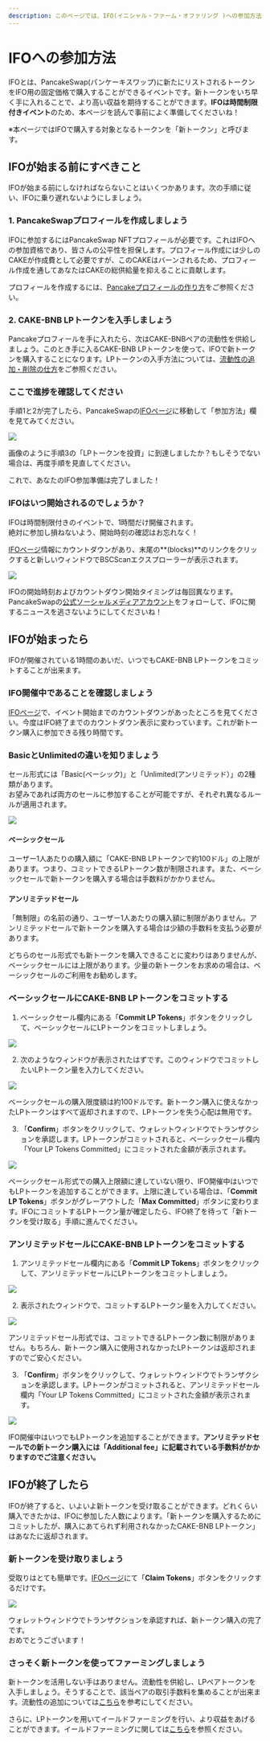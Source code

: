 ```yaml
---
description: このページでは、IFO(イニシャル・ファーム・オファリング )への参加方法を説明します。
---
```


# IFOへの参加方法

IFOとは、PancakeSwap\(パンケーキスワップ\)に新たにリストされるトークンをIFO用の固定価格で購入することができるイベントです。新トークンをいち早く手に入れることで、より高い収益を期待することができます。**IFOは時間制限付きイベント**のため、本ページを読んで事前によく準備してくださいね！ 

※本ページではIFOで購入する対象となるトークンを「新トークン」と呼びます。

## IFOが始まる前にすべきこと <a id="before-the-ifo"></a>

 IFOが始まる前にしなければならないことはいくつかあります。次の手順に従い、IFOに乗り遅れないようにしましょう。 

### 1. PancakeSwapプロフィールを作成しましょう <a id="create-your-pancakeswap-profile"></a>

IFOに参加するにはPancakeSwap NFTプロフィールが必要です。これはIFOへの参加資格であり、皆さんの公平性を担保します。プロフィール作成には少しのCAKEが作成費として必要ですが、このCAKEはバーンされるため、プロフィール作成を通してあなたはCAKEの総供給量を抑えることに貢献します。

プロフィールを作成するには、[Pancakeプロフィールの作り方](https://docs.pancakeswap.finance/get-started/profile-guide)をご参照ください。

### 2. CAKE-BNB LPトークンを入手しましょう

Pancakeプロフィールを手に入れたら、次はCAKE-BNBペアの流動性を供給しましょう。このとき手に入るCAKE-BNB LPトークンを使って、IFOで新トークンを購入することになります。LPトークンの入手方法については、[流動性の追加・削除の仕方](https://docs.pancakeswap.finance/v/japanese/get-started/how-to-add-remove-liquidity)をご参照ください。

### ここで進捗を確認してください <a id="check-on-your-progress"></a>

手順1と2が完了したら、PancakeSwapの[IFOページ](https://pancakeswap.finance/ifo)に移動して「参加方法」欄を見てみてください。 

![](../.gitbook/assets/image%20%28116%29.png)

画像のように手順3の「LPトークンを投資」に到達しましたか？もしそうでない場合は、再度手順を見直してください。

これで、あなたのIFO参加準備は完了しました！

### **IFOはいつ開始されるのでしょうか？**

IFOは時間制限付きのイベントで、1時間だけ開催されます。  
絶対に参加し損ねないよう、開始時刻の確認はお忘れなく！

[IFOページ](https://pancakeswap.finance/ifo)情報にカウントダウンがあり、末尾の**\(blocks\)**のリンクをクリックすると新しいウィンドウでBSCScanエクスプローラーが表示されます。

![](../.gitbook/assets/image%20%28103%29.png)

IFOの開始時刻およびカウントダウン開始タイミングは毎回異なります。PancakeSwapの[公式ソーシャルメディアアカウント](https://docs.pancakeswap.finance/v/japanese/contact-us/telegram)をフォローして、IFOに関するニュースを逃さないようにしてくださいね！

## **IFOが始まったら** <a id="once-the-ifo-is-live"></a>

IFOが開催されている1時間のあいだ、いつでもCAKE-BNB LPトークンをコミットすることが出来ます。

### IFO開催中であることを確認しましょう <a id="checking-the-ifo-is-live"></a>

[IFOページ](https://pancakeswap.finance/ifo)で、イベント開始までのカウントダウンがあったところを見てください。今度はIFO終了までのカウントダウン表示に変わっています。これが新トークン購入に参加できる残り時間です。

### **BasicとUnlimitedの違いを知りましょう** <a id="which-type-of-sale-should-i-choose-basic-or-unlimited"></a>

セール形式には「Basic\(ベーシック\)」と「Unlimited\(アンリミテッド）」の2種類があります。  
お望みであれば両方のセールに参加することが可能ですが、それぞれ異なるルールが適用されます。

![](https://gblobscdn.gitbook.com/assets%2F-MHREX7DHcljbY5IkjgJ%2F-M_sb-dek5u5Z9Kg-nNX%2F-M_u-crtBkGBQoGvkd-m%2Fimage.png?alt=media&token=607efb40-743e-4788-a503-83bef043095f)

#### ベーシックセール

ユーザー1人あたりの購入額に「CAKE-BNB LPトークンで約100ドル」の上限があります。つまり、コミットできるLPトークン数が制限されます。また、ベーシックセールで新トークンを購入する場合は手数料がかかりません。

#### **アンリミテッドセール** <a id="unlimited-sale"></a>

「無制限」の名前の通り、ユーザー1人あたりの購入額に制限がありません。アンリミテッドセールで新トークンを購入する場合は少額の手数料を支払う必要があります。

どちらのセール形式でも新トークンを購入できることに変わりはありませんが、ベーシックセールには上限があります。少量の新トークンをお求めの場合は、ベーシックセールのご利用をお勧めします。



### **ベーシックセールにCAKE-BNB LPトークンをコミットする** <a id="committing-tokens-to-the-basic-sale"></a>

1. ベーシックセール欄内にある「**Commit LP Tokens**」ボタンをクリックして、ベーシックセールにLPトークンをコミットしましょう。

![](https://lh6.googleusercontent.com/RsQaoFoDpcE1YJgCp4KXRYG5zea1XRm-7pPqQpxA97i7D_sn_lmDfJB8WeH4fkH_2Gs76mnJq2xKVfuQKGaDZGLIXTxru8wYP2Yykmc1V4S8QCZGnZ9-FpudtcD2Jt1kMTsd7g2h)

2. 次のようなウィンドウが表示されたはずです。このウィンドウでコミットしたいLPトークン量を入力してください。

![](https://lh5.googleusercontent.com/yzrcq53uIbk2EoVqXXDyAWlVAp998_IAhCCQMlxi0fh8dI15hBcJNls2oO4SckaPtmmaNFatWJm4f9BOUH-fhIf6KsaQv3h32nqPmAroVBEY3SedB0WVTep9B88Za_Ez6ZVRu6eK)

ベーシックセールの購入限度額は約100ドルです。新トークン購入に使えなかったLPトークンはすべて返却されますので、LPトークンを失う心配は無用です。

3. 「**Confirm**」ボタンをクリックして、ウォレットウィンドウでトランザクションを承認します。LPトークンがコミットされると、ベーシックセール欄内「Your LP Tokens Committed」にコミットされた金額が表示されます。

![](https://lh5.googleusercontent.com/LL-9EVpUQlDIbIrZzwmgfYpRHpq1AolDhML9rZGSafBhM_7GfV-sw9ZQqL4Tn4j6JIyTGxkU-K7S2Z23WItu_GafnSZHb3fI9hzlwGKTS17aLOZdrU5iHfXvedBzaI-Q8weHSF6Q)

ベーシックセール形式での購入上限額に達していない限り、IFO開催中はいつでもLPトークンを追加することができます。上限に達している場合は、「**Commit LP Tokens**」ボタンがグレーアウトした「**Max Committed**」ボタンに変わります。IFOにコミットするLPトークン量が確定したら、IFO終了を待って「新トークンを受け取る」手順に進んでください。



### **アンリミテッドセールにCAKE-BNB LPトークンをコミットする** <a id="committing-lp-tokens-to-the-unlimited-sale"></a>

1. アンリミテッドセール欄内にある「**Commit LP Tokens**」ボタンをクリックして、アンリミテッドセールにLPトークンをコミットしましょう。

![](https://lh6.googleusercontent.com/RsQaoFoDpcE1YJgCp4KXRYG5zea1XRm-7pPqQpxA97i7D_sn_lmDfJB8WeH4fkH_2Gs76mnJq2xKVfuQKGaDZGLIXTxru8wYP2Yykmc1V4S8QCZGnZ9-FpudtcD2Jt1kMTsd7g2h)

2. 表示されたウィンドウで、コミットするLPトークン量を入力してください。

![](https://lh6.googleusercontent.com/LFn-zETI5pwPko-YmsaAK8nH7U3YGhFJXuiDONWeUh6lw0cCH1xPf6wOSbxy-dzd0DEjz-AtxcnzXyuft8U9RdbgXzNNlAfYaoNvl4XqaTr2d8JoPLUaijKkjdSQvQEYMiYSmqhD)

アンリミテッドセール形式では、コミットできるLPトークン数に制限がありません。もちろん、新トークン購入に使用されなかったLPトークンは返却されますのでご安心ください。

3. 「**Confirm**」ボタンをクリックして、ウォレットウィンドウでトランザクションを承認します。LPトークンがコミットされると、アンリミテッドセール欄内「Your LP Tokens Committed」にコミットされた金額が表示されます。

![](https://lh3.googleusercontent.com/1k5gjysitCJPDNFXFYJXrFHVGHIEPvfVrSe_Aa0JuRx3D6txXJgjJFO9-or6E-1yeXacfclpGpiUm8ckDcm2ETWGpOTqtK8tT95rVT0UHlvcoYB54Gwapp3mRkz6yg69vg25qWwx)

IFO開催中はいつでもLPトークンを追加することができます。**アンリミテッドセールでの新トークン購入には「Additional fee」に記載されている手数料がかかりますのでご注意ください。**

## IFOが終了したら <a id="after-the-ifo-has-ended"></a>

IFOが終了すると、いよいよ新トークンを受け取ることができます。どれくらい購入できたかは、IFOに参加した人数によります。「新トークンを購入するためにコミットしたが、購入にあてられず利用されなかったCAKE-BNB LPトークン」はあなたに返却されます。

### 新トークン**を受け取りましょう** <a id="collecting-your-new-tokens"></a>

受取りはとても簡単です。[IFOページ](https://pancakeswap.finance/ifo)にて「**Claim Tokens**」ボタンをクリックするだけです。

![](https://lh6.googleusercontent.com/c97z4DkFT3i2Orj-5gg0mX7IV7OLdPuaXIJi85iMCeLKT0VJM0mF8i8X6Ux4sEOSE3WRCJfeQsNPadIbYDcxC5EUCYlurZHXtfONBi0NHIa1falU7d8FkEap-1AgyfI1T6ouxlKQ)

ウォレットウィンドウでトランザクションを承認すれば、新トークン購入の完了です。  
おめでとうございます！

### さっそく新トークンを使ってファーミングしましょう <a id="using-your-new-tokens-in-farms"></a>

新トークンを活用しない手はありません。流動性を供給し、LPペアトークンを入手しましょう。そうすることで、該当ペアの取引手数料を集めることが出来ます。流動性の追加については[こちら](https://docs.pancakeswap.finance/v/japanese/get-started/how-to-add-remove-liquidity)を参考にしてください。

さらに、LPトークンを用いてイールドファーミングを行い、より収益をあげることができます。イールドファーミングに関しては[こちら](https://docs.pancakeswap.finance/v/japanese/products/yield-farming)を参照ください。

